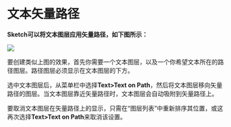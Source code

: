 # 文本矢量路径

**Sketch可以将文本图层应用矢量路径，如下图所示：**

![](https://www.sketch.com/images/pages/docs/06-text/text-on-path@2x.jpg)

要创建类似上图的效果，首先你需要一个文本图层，以及一个你希望文本所在的路径图层。路径图层必须显示在文本图层的下方。

选中文本图层后，从菜单栏中选择**Text>Text on Path**，然后将文本图层移向矢量路径的图层。当文本图层靠近矢量路径时，文本图层会自动吸附到矢量路径上。

要取消文本图层在矢量路径上的显示，只需在“图层列表”中重新排序其位置，或这再次选择**Text>Text on Path**来取消该设置。

